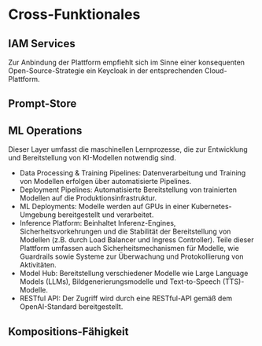 # Cross-Funktionales

## IAM Services

Zur Anbindung der Plattform empfiehlt sich im Sinne einer konsequenten Open-Source-Strategie ein Keycloak in der entsprechenden Cloud-Plattform.

## Prompt-Store

## ML Operations

Dieser Layer umfasst die maschinellen Lernprozesse, die zur Entwicklung und Bereitstellung von
KI-Modellen notwendig sind.

- Data Processing & Training Pipelines: Datenverarbeitung und Training von Modellen erfolgen über automatisierte Pipelines.
- Deployment Pipelines: Automatisierte Bereitstellung von trainierten Modellen auf die Produktionsinfrastruktur.
- ML Deployments: Modelle werden auf GPUs in einer Kubernetes-Umgebung
bereitgestellt und verarbeitet.
- Inference Platform: Beinhaltet Inferenz-Engines, Sicherheitsvorkehrungen und die Stabilität der Bereitstellung von Modellen (z.B. durch Load Balancer und Ingress Controller). Teile dieser Plattform umfassen auch Sicherheitsmechanismen für Modelle, wie Guardrails sowie Systeme zur Überwachung und Protokollierung von Aktivitäten.
- Model Hub: Bereitstellung verschiedener Modelle wie Large Language Models (LLMs), Bildgenerierungsmodelle und Text-to-Speech (TTS)-Modelle.
- RESTful API: Der Zugriff wird durch eine RESTful-API gemäß dem OpenAI-Standard bereitgestellt.

## Kompositions-Fähigkeit
